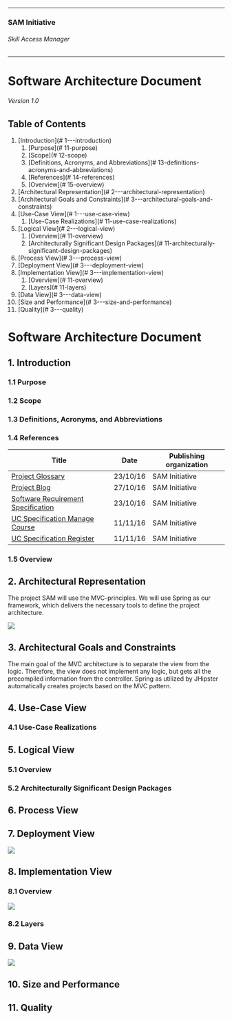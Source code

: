 * * *

### SAM Initiative

###### Skill Access Manager

* * *

# Software Architecture Document

###### Version 1.0

## Table of Contents

1.  [Introduction](# 1---introduction)
    1.  [Purpose](# 11-purpose)
    2.  [Scope](# 12-scope)
    3.  [Definitions, Acronyms, and Abbreviations](# 13-definitions-acronyms-and-abbreviations)
    4.  [References](# 14-references)
    5.  [Overview](# 15-overview)
2.  [Architectural Representation](# 2---architectural-representation)
3.  [Architectural Goals and Constraints](# 3---architectural-goals-and-constraints)
4.  [Use-Case View](# 1---use-case-view)
    1.  [Use-Case Realizations](# 11-use-case-realizations)
5.  [Logical View](# 2---logical-view)
    1.  [Overview](# 11-overview)
    2.  [Architecturally Significant Design Packages](# 11-architecturally-significant-design-packages)
6.  [Process View](# 3---process-view)
7.  [Deployment View](# 3---deployment-view)
8.  [Implementation View](# 3---implementation-view)
    1.  [Overview](# 11-overview)
    2.  [Layers](# 11-layers)
9.  [Data View](# 3---data-view)
10.  [Size and Performance](# 3---size-and-performance)
11.  [Quality](# 3---quality)

# Software Architecture Document

## 1\. Introduction

### 1.1 Purpose

### 1.2 Scope

### 1.3 Definitions, Acronyms, and Abbreviations

### 1.4 References

| Title | Date | Publishing organization |
| --- | --- | --- |
| [Project Glossary](https://eynorey.visualstudio.com/SAM%20-%20Smartify%20The%20World/_apps/hub/agile-extensions.wiki.wiki#/wiki/ProjectGlossary) | 23/10/16 | SAM Initiative |
| [Project Blog](https://smartifytheworld.wordpress.com/) | 27/10/16 | SAM Initiative |
| [Software Requirement Specification](https://eynorey.visualstudio.com/SAM%20-%20Smartify%20The%20World/_apps/hub/agile-extensions.wiki.wiki#/docs/SRS) | 23/10/16 | SAM Initiative |
| [UC Specification Manage Course](https://eynorey.visualstudio.com/SAM%20-%20Smartify%20The%20World/_apps/hub/agile-extensions.wiki.wiki#/docs/UC-Specification-ManageCourse) | 11/11/16 | SAM Initiative |
| [UC Specification Register](https://eynorey.visualstudio.com/SAM%20-%20Smartify%20The%20World/_apps/hub/agile-extensions.wiki.wiki#/docs/UC-Specification-Register) | 11/11/16 | SAM Initiative |

### 1.5 Overview

## 2\. Architectural Representation

The project SAM will use the MVC-principles. We will use Spring as our framework, which delivers the necessary tools to define the project architecture.

![](spring-mvc.jpeg)

## 3\. Architectural Goals and Constraints

The main goal of the MVC architecture is to separate the view from the logic. Therefore, the view does not implement any logic, but gets all the precompiled information from the controller. Spring as utilized by JHipster automatically creates projects based on the MVC pattern.

## 4\. Use-Case View

### 4.1 Use-Case Realizations

## 5\. Logical View

### 5.1 Overview

### 5.2 Architecturally Significant Design Packages

## 6\. Process View

## 7\. Deployment View

![](ar_deployment-view.png)

## 8\. Implementation View

### 8.1 Overview

![](cd_classes.png)

### 8.2 Layers

## 9\. Data View

![](cd_db.png)

## 10\. Size and Performance

## 11\. Quality